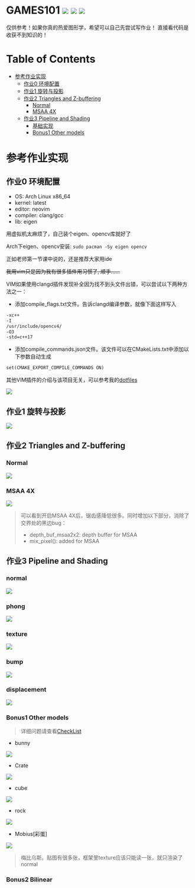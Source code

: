 # GAMES101 ![](doc/labels/图形学-GAMES101-blue.svg) ![](doc/labels/现代计算机图形学入门-闫令琪-orange.svg) ![](doc/labels/linux.svg)
仅供参考！如果你真的热爱图形学，希望可以自己先尝试写作业！
直接看代码是收获不到知识的！

Table of Contents
=================

* [参考作业实现](#参考作业实现)
   * [作业0 环境配置](#作业0-环境配置)
   * [作业1 旋转与投影](#作业1-旋转与投影)
   * [作业2 Triangles and Z-buffering](#作业2-triangles-and-z-buffering)
      * [Normal](#normal)
      * [MSAA 4X](#msaa-4x)
   * [作业3 Pipeline and Shading](#作业3-pipeline-and-shading)
      * [基础实现](#normal-1)
      * [Bonus1 Other models](#bonus1-other-models)

# 参考作业实现

## 作业0 环境配置
- OS: Arch Linux x86_64
- kernel: latest
- editor: neovim
- compiler: clang/gcc
- lib: eigen

用虚拟机太麻烦了，自己装个eigen、opencv库就好了

Arch下eigen、opencv安装: ```sudo pacman -Sy eigen opencv```

正如老师第一节课中说的，还是推荐大家用ide

~~我用vim只是因为我有很多插件用习惯了, 顺手......~~

VIM如果使用clangd插件发现补全因为找不到头文件出错，可以尝试以下两种方法之一：

- 添加compile_flags.txt文件。告诉clangd编译参数，就像下面这样写入

```txt
-xc++
-I
/usr/include/opencv4/
-O3
-std=c++17
```

- 添加compile_commands.json文件。该文件可以在CMakeLists.txt中添加以下参数自动生成

```txt
set(CMAKE_EXPORT_COMPILE_COMMANDS ON)
```

其他VIM插件的介绍与该项目无关，可以参考我的[dotfiles](https://github.com/horel/dotfiles/tree/master/.config/nvim)

![](./doc/images/Hw0.png)

## 作业1 旋转与投影

![](./doc/images/Hw1.png)

## 作业2 Triangles and Z-buffering

### Normal

![](./doc/images/Hw2_normal.png)

### MSAA 4X

![](./doc/images/Hw2_MSAA_4X.png)

> 可以看到开启MSAA 4X后，锯齿感降低很多。同时增加以下部分，消除了交界处的黑边bug：
>
> - depth_buf_msaa2x2: depth buffer for MSAA
> - mix_pixel(): added for MSAA

## 作业3 Pipeline and Shading

### normal

![](doc/images/Hw3_normal.png)

### phong

![](doc/images/Hw3_phong.png)

### texture

![](doc/images/Hw3_texture.png)

### bump

![](doc/images/Hw3_bump.png)

### displacement

![](doc/images/Hw3_displacement.png)

### Bonus1 Other models

> 详细问题请查看[CheckList](Hw3/README.md)

- bunny

![](Hw3/images/bunny_normal.png)

- Crate

![](Hw3/images/crate_texture.png)

- cube

![](Hw3/images/cube_texture.png)

- rock

![](Hw3/images/rock_texture.png)

- Mobius[彩蛋]

![](Hw3/images/Mobius.png)

> 梅比乌斯。贴图有很多张，框架里texture应该只能读一张，就只渲染了normal

### Bonus2 Bilinear

